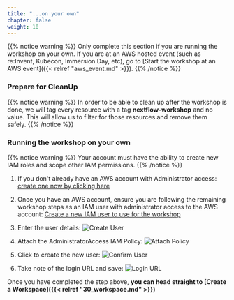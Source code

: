 ```yaml
---
title: "...on your own"
chapter: false
weight: 10
---
```


{{% notice warning %}}
Only complete this section if you are running the workshop on your own. If you are at an AWS hosted event (such as re:Invent, Kubecon, Immersion Day, etc), go to [Start the workshop at an AWS event]({{< relref "aws_event.md" >}}).
{{% /notice %}}

### Prepare for CleanUp

{{% notice warning %}}
In order to be able to clean up after the workshop is done, we will tag every resource with a tag **nextflow-workshop** and no value. This will allow us to filter for those resources and remove them safely.
{{% /notice %}}

### Running the workshop on your own

{{% notice warning %}}
Your account must have the ability to create new IAM roles and scope other IAM permissions.
{{% /notice %}}

1. If you don't already have an AWS account with Administrator access: [create
one now by clicking here](https://aws.amazon.com/getting-started/)

1. Once you have an AWS account, ensure you are following the remaining workshop steps
as an IAM user with administrator access to the AWS account:
[Create a new IAM user to use for the workshop](https://console.aws.amazon.com/iam/home?#/users$new)

1. Enter the user details:
![Create User](/images/using_ec2_spot_instances_with_eks/prerequisites/iam-1-create-user.png)

1. Attach the AdministratorAccess IAM Policy:
![Attach Policy](/images/using_ec2_spot_instances_with_eks/prerequisites/iam-2-attach-policy.png)

1. Click to create the new user:
![Confirm User](/images/using_ec2_spot_instances_with_eks/prerequisites/iam-3-create-user.png)

1. Take note of the login URL and save:
![Login URL](/images/using_ec2_spot_instances_with_eks/prerequisites/iam-4-save-url.png)

Once you have completed the step above, **you can head straight to [Create a Workspace]({{<  relref "30_workspace.md"  >}})**
